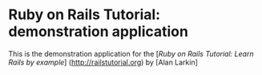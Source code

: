 # Ruby on Rails Tutorial: demonstration application

This is the demonstration application for the [*Ruby on Rails Tutorial: Learn Rails by example*] (http://railstutorial.org) by [Alan Larkin]